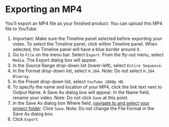 # Exporting an MP4

You’ll export an MP4 file as your finished product. You can upload this MP4 file to YouTube.

1. Important: Make sure the Timeline panel selected before exporting your video. To select the Timeline panel, click within Timeline panel. When selected, the Timeline panel will have a blue border around it. 
2. Go to `File` on the menu bar. Select `Export`. From the fly-out menu, select `Media`. The Export dialog box will appear.
3. In the Source Range drop-down list \(lower-left\), select `Entire Sequence`.
4. In the Format drop-down list, select `H.264`. Note: Do not select `H.264 Blueray`.
5. In the Preset drop-down list, select `YouTube 1080p HD`.  
6. To specify the name and location of your MP4, click the link text next to Output Name. A Save As dialog box will appear. In the Name field, rename your video. Note: Do not click `Save` at this point.
7. In the Save As dialog box Where field, [navigate to and select your project folder](https://jjloomis.gitbooks.io/file-and-folder-management/content/navigating-folder-tree.html). Click `Save`. Note: Do not change the File Format in the Save As dialog box.
8. Click `Export`.



